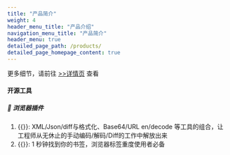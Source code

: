 ```yaml
---
title: "产品简介"
weight: 4
header_menu_title: "产品介绍"
navigation_menu_title: "产品简介"
header_menu: true
detailed_page_path: /products/
detailed_page_homepage_content: true
---
```

更多细节，请前往 [>>详情页](products) 查看
#### 开源工具
##### 📌 浏览器插件
1. {{<extlink text="Parse & Diff Tool" href="https://chromewebstore.google.com/detail/parse-diff-tool/plldopcffknjbimajdlcakmlgimfofcf" icon="fa fa-external-link">}}: XML/Json/diff与格式化、Base64/URL en/decode 等工具的组合，让工程师从无休止的手动编码/解码/Diff的工作中解放出来
2. {{<extlink text="bookmark-search" href="https://chromewebstore.google.com/detail/bookmark-search/dhnahdpjgnphiglnbijfoafjdokkbclk" icon="fa fa-external-link">}}: 1 秒钟找到你的书签，浏览器标签重度使用者必备

